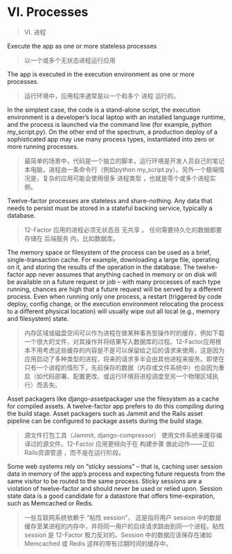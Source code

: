 # VI. Processes
> VI. 进程

Execute the app as one or more stateless processes
> 以一个或多个无状态进程运行应用

The app is executed in the execution environment as one or more processes.
> 运行环境中，应用程序通常是以一个和多个 进程 运行的。

In the simplest case, the code is a stand-alone script, the execution environment is a developer’s local laptop with an installed language runtime, and the process is launched via the command line (for example, python my_script.py). On the other end of the spectrum, a production deploy of a sophisticated app may use many process types, instantiated into zero or more running processes.
> 最简单的场景中，代码是一个独立的脚本，运行环境是开发人员自己的笔记本电脑，进程由一条命令行（例如python my_script.py）。另外一个极端情况是，复杂的应用可能会使用很多 进程类型 ，也就是零个或多个进程实例。


Twelve-factor processes are stateless and share-nothing. Any data that needs to persist must be stored in a stateful backing service, typically a database.
> 12-Factor 应用的进程必须无状态且 无共享 。 任何需要持久化的数据都要存储在 后端服务 内，比如数据库。

The memory space or filesystem of the process can be used as a brief, single-transaction cache. For example, downloading a large file, operating on it, and storing the results of the operation in the database. The twelve-factor app never assumes that anything cached in memory or on disk will be available on a future request or job – with many processes of each type running, chances are high that a future request will be served by a different process. Even when running only one process, a restart (triggered by code deploy, config change, or the execution environment relocating the process to a different physical location) will usually wipe out all local (e.g., memory and filesystem) state.
> 内存区域或磁盘空间可以作为进程在做某种事务型操作时的缓存，例如下载一个很大的文件，对其操作并将结果写入数据库的过程。12-Factor应用根本不用考虑这些缓存的内容是不是可以保留给之后的请求来使用，这是因为应用启动了多种类型的进程，将来的请求多半会由其他进程来服务。即使在只有一个进程的情形下，先前保存的数据（内存或文件系统中）也会因为重启（如代码部署、配置更改、或运行环境将进程调度至另一个物理区域执行）而丢失。

Asset packagers like django-assetpackager use the filesystem as a cache for compiled assets. A twelve-factor app prefers to do this compiling during the build stage. Asset packagers such as Jammit and the Rails asset pipeline can be configured to package assets during the build stage.
> 源文件打包工具（Jammit, django-compressor） 使用文件系统来缓存编译过的源文件。12-Factor 应用更倾向于在 构建步骤 做此动作——正如 Rails资源管道 ，而不是在运行阶段。

Some web systems rely on “sticky sessions” – that is, caching user session data in memory of the app’s process and expecting future requests from the same visitor to be routed to the same process. Sticky sessions are a violation of twelve-factor and should never be used or relied upon. Session state data is a good candidate for a datastore that offers time-expiration, such as Memcached or Redis.
> 一些互联网系统依赖于 “粘性 session”， 这是指将用户 session 中的数据缓存至某进程的内存中，并将同一用户的后续请求路由到同一个进程。粘性 session 是 12-Factor 极力反对的。Session 中的数据应该保存在诸如 Memcached 或 Redis 这样的带有过期时间的缓存中。